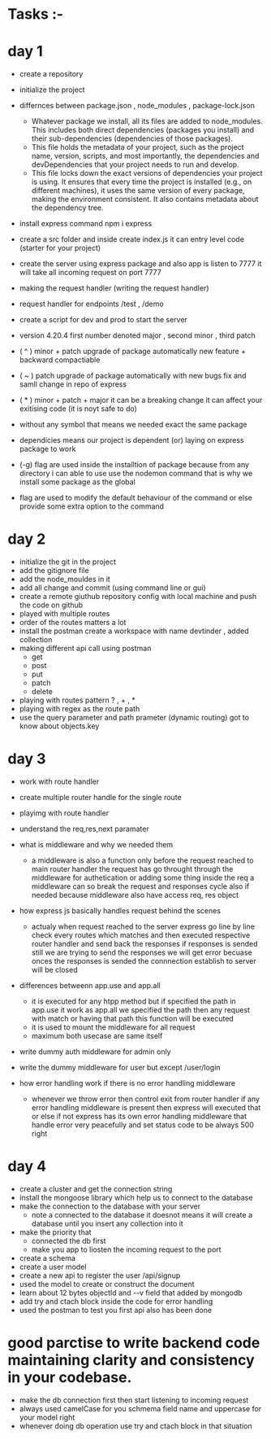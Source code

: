 # Tasks :-

# day 1

- create a repository 
- initialize the project
- differnces between package.json , node_modules , package-lock.json
  - Whatever package we install, all its files are added to node_modules. This includes both direct dependencies (packages you install) and their sub-dependencies (dependencies of those packages).
  - This file holds the metadata of your project, such as the project name, version, scripts, and most importantly, the dependencies and devDependencies that your project needs to run and develop.
  - This file locks down the exact versions of dependencies your project is using. It ensures that every time the project is installed (e.g., on different machines), it uses the same version of every package, making the environment consistent. It also contains metadata about the dependency tree.

- install express command npm i express
- create a src folder and inside create index.js it can entry level code (starter for your project)

- create the server using express package and also app is listen to 7777 it will take all incoming request on port 7777

- making the request handler (writing the request handler)

- request handler for endpoints /test , /demo

- create a script for dev and prod to start the server

- version 4.20.4 first number denoted major , second minor , third patch
- ( ^ ) minor + patch upgrade of package automatically new feature + backward compactiable
- ( ~ ) patch upgrade of package automatically with new bugs fix and samll change in repo of express
- ( * ) minor + patch + major it can be a breaking change it can affect your exitising code (it is noyt safe to do)
- without any symbol that means we needed exact the same package 

- dependicies means our project is dependent (or) laying on express package  to work 

- (-g) flag are used inside the installtion of package because from any directory i can able to use use the nodemon command that is why we install some package as the global

- flag are used to modify the default behaviour of the command or else provide some extra option to the command

# day 2

- initialize the git in the project
- add the gitignore file 
- add the node_mouldes in it
- add all change and commit (using command line or gui)
- create a remote giuthub repository config with local machine and push the code on github
- played with multiple routes 
- order of the routes matters a lot 
- install the postman create a workspace with name devtinder , added collection 
- making different api call using postman
  - get 
  - post 
  - put
  - patch 
  - delete
- playing with routes pattern ? , + , *
- playing with regex as the route path
- use the query parameter and path prameter (dynamic routing) got to know about objects.key

# day 3

- work with route handler
- create multiple router handle for the single route
- playimg with route handler
- understand the req,res,next paramater
- what is middleware and why we needed them 
  - a middleware is also a function only before the request reached to main router handler the request has go throught through the middleware for authetication or adding some thing inside the req a middleware can so break the request and responses cycle also if needed because middleware also have access req, res object 
- how express js basically handles request behind the scenes
  - actualy when request reached to the server express go line by line check every routes which matches and then executed respective router handler and send back the responses if responses is sended still we are trying to send the responses we will get error becuase onces the responses is sended the connnection establish to server will be closed

- differences betweenn app.use and app.all
    - it is executed for any htpp method but if specified the path in app.use it work as app.all we specified the path then any request with match or having that path this function will be executed 
    - it is used to mount the middleware for all request
    - maximum both usecase are same itself 

- write dummy auth middleware for admin only
- write the dummy middleware for user but except /user/login
- how error handling work if there is no error handling middleware
  - whenever we throw error then control exit from router handler if any error handling middleware is present then express will executed that or else if not express has its own error handling middleware that handle error very peacefully and set status code to be always 500 right
  
# day 4

- create a cluster and get the connection string
- install the mongoose library which help us to connect to the database
- make the connection to the database with your server
  - note a connected to the database it doesnot means it will create a database until you insert any collection into it
- make the priority that 
  - connected the db first
  - make you app to liosten the incoming request to the port
- create a schema 
- create a user model 
- create a new api to register the user /api/signup
- used the model to create or construct the document
- learn about 12 bytes objectId and --v field that added by mongodb 
- add try and ctach block inside the code for error handling
- used the postman to test you first api also has been done




# good parctise to write backend code maintaining clarity and consistency in your codebase.

- make the db connection first then start listening to incoming request
- always used camelCase for you schmema field name and uppercase for your model right
- whenever doing db operation use try and ctach block in that situation 
